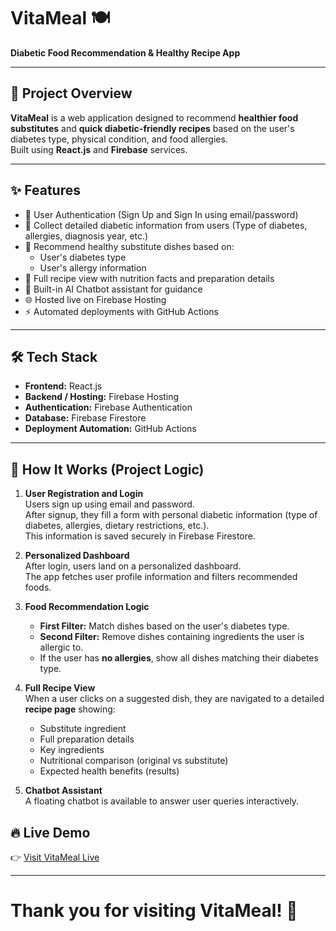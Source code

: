 # VitaMeal 🍽️  
**Diabetic Food Recommendation & Healthy Recipe App**

---

## 🚀 Project Overview

**VitaMeal** is a web application designed to recommend **healthier food substitutes** and **quick diabetic-friendly recipes** based on the user's diabetes type, physical condition, and food allergies.  
Built using **React.js** and **Firebase** services.

---

## ✨ Features

- 🔐 User Authentication (Sign Up and Sign In using email/password)
- 📝 Collect detailed diabetic information from users (Type of diabetes, allergies, diagnosis year, etc.)
- 🥗 Recommend healthy substitute dishes based on:
  - User's diabetes type
  - User's allergy information
- 📖 Full recipe view with nutrition facts and preparation details
- 💬 Built-in AI Chatbot assistant for guidance
- 🌐 Hosted live on Firebase Hosting
- ⚡ Automated deployments with GitHub Actions

---

## 🛠️ Tech Stack

- **Frontend:** React.js
- **Backend / Hosting:** Firebase Hosting
- **Authentication:** Firebase Authentication
- **Database:** Firebase Firestore
- **Deployment Automation:** GitHub Actions

---

## 🧠 How It Works (Project Logic)

1. **User Registration and Login**  
   Users sign up using email and password.  
   After signup, they fill a form with personal diabetic information (type of diabetes, allergies, dietary restrictions, etc.).  
   This information is saved securely in Firebase Firestore.

2. **Personalized Dashboard**  
   After login, users land on a personalized dashboard.  
   The app fetches user profile information and filters recommended foods.

3. **Food Recommendation Logic**  
   - **First Filter:** Match dishes based on the user's diabetes type.
   - **Second Filter:** Remove dishes containing ingredients the user is allergic to.
   - If the user has **no allergies**, show all dishes matching their diabetes type.

4. **Full Recipe View**  
   When a user clicks on a suggested dish, they are navigated to a detailed **recipe page** showing:
   - Substitute ingredient
   - Full preparation details
   - Key ingredients
   - Nutritional comparison (original vs substitute)
   - Expected health benefits (results)

5. **Chatbot Assistant**  
   A floating chatbot is available to answer user queries interactively.


## 🔥 Live Demo

👉 [Visit VitaMeal Live](https://vitameal-b39e9.web.app)

---

# Thank you for visiting VitaMeal! 🌟
